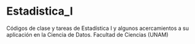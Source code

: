 # Estadistica_I
Códigos de clase y tareas de Estadística I y algunos acercamientos a su aplicación en la Ciencia de Datos. Facultad de Ciencias (UNAM)
